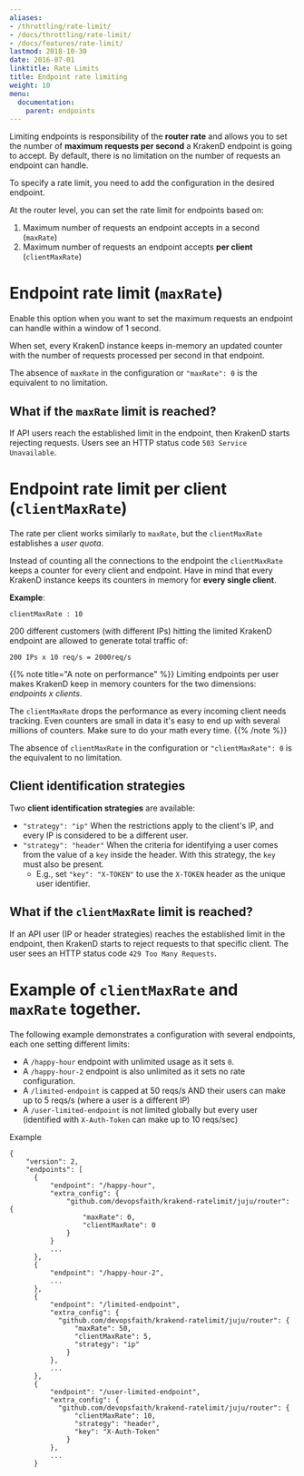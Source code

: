 ```yaml
---
aliases:
- /throttling/rate-limit/
- /docs/throttling/rate-limit/
- /docs/features/rate-limit/
lastmod: 2018-10-30
date: 2016-07-01
linktitle: Rate Limits
title: Endpoint rate limiting
weight: 10
menu:
  documentation:
    parent: endpoints
---
```


Limiting endpoints is responsibility of the **router rate** and allows you to set the number of **maximum requests per second** a KrakenD endpoint is going to accept. By default, there is no limitation on the number of requests an endpoint can handle.

To specify a rate limit, you need to add the configuration in the desired endpoint.

At the router level, you can set the rate limit for endpoints based on:

1. Maximum number of requests an endpoint accepts in a second (`maxRate`)
2. Maximum number of requests an endpoint accepts **per client** (`clientMaxRate`)


# Endpoint rate limit (`maxRate`)
Enable this option when you want to set the maximum requests an endpoint can handle within a window of 1 second.

When set, every KrakenD instance keeps in-memory an updated counter with the number of requests processed per second in that endpoint.

The absence of `maxRate` in the configuration or `"maxRate": 0` is the equivalent to no limitation.

## What if the `maxRate` limit is reached?
If API users reach the established limit in the endpoint, then KrakenD starts rejecting requests. Users see an HTTP status code `503 Service Unavailable`.

# Endpoint rate limit per client (`clientMaxRate`)
The rate per client works similarly to `maxRate`, but the `clientMaxRate` establishes a *user quota*.

Instead of counting all the connections to the endpoint the `clientMaxRate` keeps a counter for every client and endpoint. Have in mind that every KrakenD instance keeps its counters in memory for **every single client**.

**Example**:

    clientMaxRate : 10

200 different customers (with different IPs) hitting the limited KrakenD endpoint are allowed to generate total traffic of:

    200 IPs x 10 req/s = 2000req/s


{{% note title="A note on performance" %}}
Limiting endpoints per user makes KrakenD keep in memory counters for the two dimensions: *endpoints x clients*.

The `clientMaxRate` drops the performance as every incoming client needs tracking. Even counters are small in data it's easy to end up with several millions of counters.  Make sure to do your math every time.
{{% /note %}}

The absence of `clientMaxRate` in the configuration or `"clientMaxRate": 0` is the equivalent to no limitation.

## Client identification strategies
Two **client identification strategies** are available:

  - `"strategy": "ip"` When the restrictions apply to the client's IP, and every IP is considered to be a different user.
  - `"strategy": "header"` When the criteria for identifying a user comes from the value of a `key` inside the header. With this strategy, the `key` must also be present.
    - E.g., set `"key": "X-TOKEN"` to use the `X-TOKEN` header as the unique user identifier.

## What if the `clientMaxRate` limit is reached?
If an API user (IP or header strategies) reaches the established limit in the endpoint, then KrakenD starts to reject requests to that specific client. The user sees an HTTP status code `429 Too Many Requests`.

# Example of  `clientMaxRate` and `maxRate` together.
The following example demonstrates a configuration with several endpoints, each one setting different limits:

- A `/happy-hour` endpoint with unlimited usage as it sets `0`.
- A `/happy-hour-2` endpoint is also unlimited as it sets no rate configuration.
- A `/limited-endpoint` is capped at 50 reqs/s AND their users can make up to 5 reqs/s (where a user is a different IP)
- A `/user-limited-endpoint` is not limited globally but every user (identified with `X-Auth-Token` can make up to 10 reqs/sec)

Example

    {
        "version": 2,
        "endpoints": [
          {
              "endpoint": "/happy-hour",
              "extra_config": {
                  "github.com/devopsfaith/krakend-ratelimit/juju/router": {
                      "maxRate": 0,
                      "clientMaxRate": 0
                  }
              }
              ...
          },
          {
              "endpoint": "/happy-hour-2",
              ...
          },
          {
              "endpoint": "/limited-endpoint",
              "extra_config": {
                "github.com/devopsfaith/krakend-ratelimit/juju/router": {
                    "maxRate": 50,
                    "clientMaxRate": 5,
                    "strategy": "ip"
                  }
              },
              ...
          },
          {
              "endpoint": "/user-limited-endpoint",
              "extra_config": {
                "github.com/devopsfaith/krakend-ratelimit/juju/router": {
                    "clientMaxRate": 10,
                    "strategy": "header",
                    "key": "X-Auth-Token"
                  }
              },
              ...
          }
